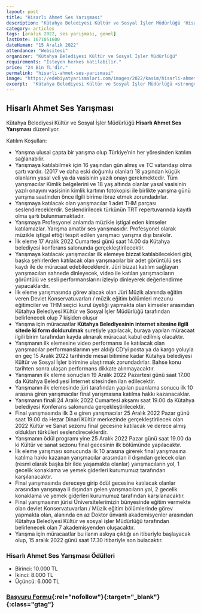 ```yaml
---
layout: post
title: "Hisarlı Ahmet Ses Yarışması"
description: "Kütahya Belediyesi Kültür ve Sosyal İşler Müdürlüğü 'Hisarlı Ahmet Ses Yarışması' düzenliyor."
category: articles
tags: [aralık 2022, ses yarışması, genel]
lastDate: 1671051600
dateHuman: "15 Aralık 2022"
attendance: "Websitesi"
organizer: "Kütahya Belediyesi Kültür ve Sosyal İşler Müdürlüğü"
requirements: "İsteyen herkes katılabilir."
price: "24 Bin TL'dir."
permalink: "hisarli-ahmet-ses-yarismasi"
image: "https://edebiyatyarismalari.com/images/2022/kasim/hisarli-ahmet-ses-yarismasi.jpg"
excerpt:  "Kütahya Belediyesi Kültür ve Sosyal İşler Müdürlüğü <strong> Hisarlı Ahmet Ses Yarışması </strong> düzenliyor."
---
```


## Hisarlı Ahmet Ses Yarışması
Kütahya Belediyesi Kültür ve Sosyal İşler Müdürlüğü **Hisarlı Ahmet Ses Yarışması** düzenliyor.  

Katılım Koşulları:
- Yarışma ulusal çapta bir yarışma olup Türkiye’nin her yöresinden katılım sağlanabilir.
- Yarışmaya katılabilmek için 16 yaşından gün almış ve TC vatandaşı olma şartı vardır. (2017 ve daha eski doğumlu olanlar) 18 yaşından küçük olanların yasal veli ya da vasisinin yazılı onayı gerekmektedir. Tüm yarışmacılar Kimlik belgelerini ve 18 yaş altında olanlar yasal vasisinin yazılı onayını vasisinin kimlik kartının fotokopisi ile birlikte yarışma günü yarışma saatinden önce ilgili birime ibraz etmek zorundadırlar.
- Yarışmaya katılacak olan yarışmacılar 1 adet THM parçası seslendireceklerdir. Seslendirilecek türkünün TRT repertuvarında kayıtlı olma şartı bulunmamaktadır.
- Yarışmaya Profesyonel anlamda müzikle iştigal eden kimseler katılamazlar. Yarışma amatör ses yarışmasıdır. Profesyonel olarak müzikle iştigal ettiği tespit edilen yarışmacı yarışma dışı bırakılır.
- İlk eleme 17 Aralık 2022 Cumartesi günü saat 14.00 da Kütahya belediyesi konferans salonunda gerçekleştirilecektir.
- Yarışmaya katılacak yarışmacılar ilk elemeye bizzat katılabilecekleri gibi, başka şehirlerden katılacak olan yarışmacılar bir adet görüntülü ses kaydı ile de müracaat edebileceklerdir. Jüri bizzat katılım sağlayan yarışmacıları sahnede dinleyecek, video ile katılan yarışmacıların görüntülü ve sesli performanslarını izleyip dinleyerek değerlendirme yapacaklardır.
- İlk eleme yarışmasında görev alacak olan Jüri Müzik alanında eğitim veren Devlet Konservatuvarları / müzik eğitim bölümleri mezunu eğitimciler ve THM seçici kurul üyeliği yapmakta olan kimseler arasından Kütahya Belediyesi Kültür ve Sosyal İşler Müdürlüğü tarafından belirlenecek olup 7 kişiden oluşur
- Yarışma için müracaatlar **Kütahya Belediyesinin internet sitesine ilgili sitede ki form doldurulmak** suretiyle yapılacak, buraya yapılan müracaat ilgili birim tarafından kayda alınarak müracaat kabul edilmiş olacaktır.
- Yarışmanın ilk elemesine video performansı ile katılacak olan yarışmacılar performanslarının yer aldığı CD’yi posta ya da kargo yoluyla en geç 15 Aralık 2022 tarihinde mesai bitimine kadar Kütahya belediyesi Kültür ve Sosyal İşler birimine ulaştırmak zorundadırlar. Bahse konu tarihten sonra ulaşan performans dikkate alınmayacaktır.
- Yarışmanın ilk eleme sonuçları 19 Aralık 2022 Pazartesi günü saat 17.00 da Kütahya Belediyesi İnternet sitesinden ilan edilecektir.
- Yarışmanın ilk elemesinde jüri tarafından yapılan puanlama sonucu ilk 10 arasına giren yarışmacılar final yarışmasına katılma hakkı kazanacaklar.
- Yarışmanın finali 24 Aralık 2022 Cumartesi akşamı saat 19.00 da Kütahya belediyesi Konferans salonunda gerçekleştirilecektir.
- Final yarışmasında ilk 3 e giren yarışmacılar 25 Aralık 2022 Pazar günü saat 19.00 da Hezar Dinari Kültür merkezinde gerçekleştirilecek olan 2022 Kültür ve Sanat sezonu final gecesine katılacak ve derece almış oldukları türküleri seslendireceklerdir.
- Yarışmanın ödül programı yine 25 Aralık 2022 Pazar günü saat 19.00 da ki Kültür ve sanat sezonu final gecesinin ilk bölümünde yapılacaktır.
- İlk eleme yarışması sonucunda  ilk 10 arasına girerek final yarışmasına katılma hakkı kazanan yarışmacılar arasından il dışından  gelecek olan (resmi olarak başka bir ilde yaşamakta olanlar) yarışmacıların yol, 1 gecelik  konaklama ve yemek giderleri kurumumuz tarafından karşılanacaktır.
- Final yarışmasında dereceye girip ödül gecesine katılacak olanlar arasından yarışmaya il dışından gelen yarışmacıların yol, 2 gecelik konaklama ve yemek giderleri kurumumuz tarafından karşılanacaktır.
- Final yarışmasının jürisi Üniversitelerimizin bünyesinde eğitim vermekte olan devlet Konservatuvarları / Müzik eğitim bölümlerinde görev yapmakta olan, alanında en az Doktor ünvanlı akademisyenler arasından Kütahya Belediyesi Kültür ve sosyal işler  Müdürlüğü tarafından belirlenecek olan 7 akademisyenden oluşacaktır.
- Yarışma için müracaatlar bu ilanın askıya çıktığı an itibariyle başlayacak olup, 15 aralık 2022 günü saat 17.30 itibariyle son bulacaktır.

### Hisarlı Ahmet Ses Yarışması Ödülleri
- Birinci: 10.000 TL
- İkinci: 8.000 TL
- Üçüncü: 6.000 TL

### [Başvuru Formu](https://www.kutahya.bel.tr/?ref=edebiyatyarismalari.com){:rel="nofollow"}{:target="_blank"}{:class="gtag"}